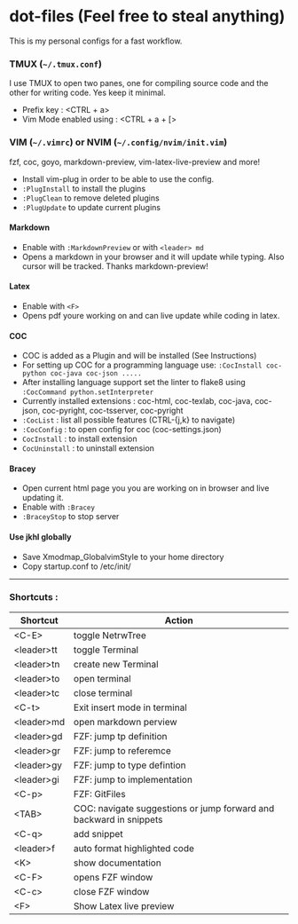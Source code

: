 # dot-files (Feel free to steal anything)
This is my personal configs for a fast workflow.

### TMUX (`~/.tmux.conf`)
I use TMUX to open two panes, one for compiling source code and the other for writing code. Yes keep it minimal. 
* Prefix key : <CTRL + a>
* Vim Mode enabled using : <CTRL + a + [> 

### VIM (`~/.vimrc`) or NVIM (`~/.config/nvim/init.vim`)

fzf, coc, goyo, markdown-preview, vim-latex-live-preview and more! 

* Install vim-plug in order to be able to use the config.
* `:PlugInstall` to install the plugins 
* `:PlugClean` to remove deleted plugins 
* `:PlugUpdate` to update current plugins

#### Markdown 

* Enable with `:MarkdownPreview` or with `<leader> md` 
* Opens a markdown in your browser and it will update while typing. Also cursor will be tracked. Thanks markdown-preview!

#### Latex 

* Enable with `<F>` 
* Opens pdf youre working on and can live update while coding in latex. 

#### COC 
 * COC is added as a Plugin and will be installed (See Instructions)
 * For setting up COC for a programming language use: `:CocInstall coc-python coc-java coc-json .....`
 * After installing language support set the linter to flake8 using `:CocCommand python.setInterpreter`
 * Currently installed extensions : coc-html, coc-texlab, coc-java, coc-json, coc-pyright, coc-tsserver, coc-pyright
 * `:CocList` : list all possible features (CTRL-{j,k} to navigate)
 * `:CocConfig` : to open config for coc (coc-settings.json)
 * `CocInstall` : to install extension 
 * `CocUninstall` : to uninstall extension 
 
#### Bracey 
 * Open current html page you you are working on in browser and live updating it. 
 * Enable with `:Bracey`
 * `:BraceyStop` to stop server 

#### Use jkhl globally 
* Save Xmodmap_GlobalvimStyle to your home directory
* Copy startup.conf to /etc/init/
---
### Shortcuts : 
| Shortcut  | Action  |
|---|---|
| \<C-E>  | toggle NetrwTree  |
| \<leader>tt  |  toggle Terminal |   
| \<leader>tn  |  create new Terminal |  
| \<leader>to  |  open terminal  |
| \<leader>tc  |  close terminal  | 
| \<C-t>       | Exit insert mode in terminal |
| \<leader>md  | open markdown perview |  
| \<leader>gd  | FZF: jump tp definition |
| \<leader>gr  | FZF: jump to referemce | 
| \<leader>gy  | FZF: jump to type defintion | 
| \<leader>gi  | FZF: jump to implementation | 
| \<C-p>  | FZF: GitFiles |  
| \<TAB> | COC: navigate suggestions or jump forward and backward in snippets |
| \<C-q> | add snippet | 
| \<leader>f | auto format highlighted code | 
| \<K> | show documentation | 
| \<C-F> | opens FZF window | 
| \<C-c> | close FZF window | 
| \<F>   | Show Latex live preview | 















